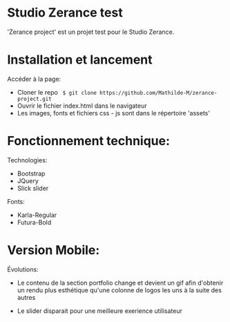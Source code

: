 # Studio Zerance test
'Zerance project' est un projet test pour le Studio Zerance.

# Installation et lancement
Accéder à la page:
- Cloner le repo  `` $ git clone https://github.com/Mathilde-M/zerance-project.git``
- Ouvrir le fichier index.html dans le navigateur
- Les images, fonts et fichiers css - js sont dans le répertoire 'assets'

# Fonctionnement technique:
Technologies:
- Bootstrap
- JQuery
- Slick slider

Fonts:
- Karla-Regular 
- Futura-Bold


# Version Mobile:
Évolutions:
- Le contenu de la section portfolio change et devient un gif afin d'obtenir un rendu plus esthétique
qu'une colonne de logos les uns à la suite des autres

- Le slider disparait pour une meilleure exerience utilisateur



